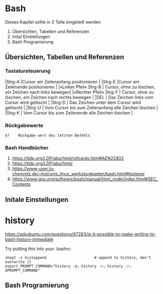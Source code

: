 # Bash
Dieses Kapitel sollte in 3 Teile eingeteilt werden

1. Übersichten, Tabellen und Referenzen
1. Inital Einstellungen
1. Bash Programierung

## Übersichten, Tabellen und Referenzen 
### Tastatursteuerung

|Strg-A	|Cursor am Zeilenanfang positionieren |
|Strg-E	|Cursor am Zeilenende positionieren |
|»Linker Pfeil« Strg-B	| Cursor, ohne zu löschen, ein Zeichen nach links bewegen|
|»Rechter Pfeil« Strg-F |	Cursor, ohne zu löschen, ein Zeichen nach rechts bewegen |
|DEL	| Das Zeichen links vom Cursor wird gelöscht |
|Strg-D	| Das Zeichen unter dem Cursor wird gelöscht |
|Strg-U |	Vom Cursor bis zum Zeilenanfang alle Zeichen löschen |
|Strg-K |	Vom Cursor bis zum Zeilenende alle Zeichen löschen |



### Rückgabewerte
```
$?    Rückgabe wert des letzten Befehls
```
### Bash Handbücher
1. https://tldp.org/LDP/abs/html/refcards.html#AEN22402
1. https://tldp.org/LDP/abs/html/
1. https://www-user.tu-chemnitz.de/~hot/unix_linux_werkzeugkasten/bash.html#testexpr
1. https://www.gnu.org/software/bash/manual/html_node/index.html#SEC_Contents

## Initale Einstellungen

# history

https://askubuntu.com/questions/67283/is-it-possible-to-make-writing-to-bash-history-immediate

Try putting this into your .bashrc:
```
shopt -s histappend                      # append to history, don't overwrite it
export PROMPT_COMMAND="history -a; history -c; history -r; $PROMPT_COMMAND"
```

## Bash Programierung



